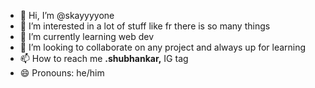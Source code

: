 - 👋 Hi, I’m @skayyyyone
- 👀 I’m interested in a lot of stuff like fr there is so many things 
- 🌱 I’m currently learning web dev
- 💞️ I’m looking to collaborate on any project and always up for learning
- 📫 How to reach me __.shubhankar,__ IG tag
- 😄 Pronouns: he/him
  

<!---
skayyyyone/skayyyyone is a ✨ special ✨ repository because its `README.md` (this file) appears on your GitHub profile.
You can click the Preview link to take a look at your changes.
--->
